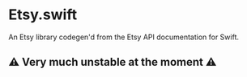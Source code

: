 # Etsy.swift

An Etsy library codegen'd from the Etsy API documentation for Swift.

## ⚠️ Very much unstable at the moment ️️⚠️
